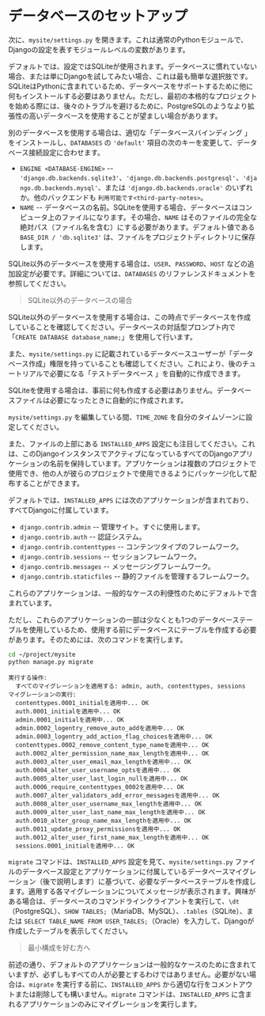 # データベースのセットアップ

次に、`mysite/settings.py` を開きます。これは通常のPythonモジュールで、Djangoの設定を表すモジュールレベルの変数があります。

デフォルトでは、設定ではSQLiteが使用されます。データベースに慣れていない場合、または単にDjangoを試してみたい場合、これは最も簡単な選択肢です。SQLiteはPythonに含まれているため、データベースをサポートするために他に何もインストールする必要はありません。ただし、最初の本格的なプロジェクトを始める際には、後々のトラブルを避けるために、PostgreSQLのようなより拡張性の高いデータベースを使用することが望ましい場合があります。

別のデータベースを使用する場合は、適切な「データベースバインディング <database-installation>」をインストールし、`DATABASES` の `'default'` 項目の次のキーを変更して、データベース接続設定に合わせます。

- `ENGINE <DATABASE-ENGINE>` -- `'django.db.backends.sqlite3'`、`'django.db.backends.postgresql'`、`'django.db.backends.mysql'`、または `'django.db.backends.oracle'` のいずれか。他のバックエンドも `利用可能です<third-party-notes>`。
- `NAME` -- データベースの名前。SQLiteを使用する場合、データベースはコンピュータ上のファイルになります。その場合、`NAME` はそのファイルの完全な絶対パス（ファイル名を含む）にする必要があります。デフォルト値である `BASE_DIR / 'db.sqlite3'` は、ファイルをプロジェクトディレクトリに保存します。

SQLite以外のデータベースを使用する場合は、`USER`、`PASSWORD`、`HOST` などの追加設定が必要です。詳細については、`DATABASES` のリファレンスドキュメントを参照してください。

> SQLite以外のデータベースの場合

SQLite以外のデータベースを使用する場合は、この時点でデータベースを作成していることを確認してください。データベースの対話型プロンプト内で「`CREATE DATABASE database_name;`」を使用して行います。

また、`mysite/settings.py` に記載されているデータベースユーザーが「データベース作成」権限を持っていることも確認してください。これにより、後のチュートリアルで必要になる「テストデータベース <the-test-database>」を自動的に作成できます。

SQLiteを使用する場合は、事前に何も作成する必要はありません。データベースファイルは必要になったときに自動的に作成されます。

`mysite/settings.py` を編集している間、`TIME_ZONE` を自分のタイムゾーンに設定してください。

また、ファイルの上部にある `INSTALLED_APPS` 設定にも注目してください。これは、このDjangoインスタンスでアクティブになっているすべてのDjangoアプリケーションの名前を保持しています。アプリケーションは複数のプロジェクトで使用でき、他の人が彼らのプロジェクトで使用できるようにパッケージ化して配布することができます。

デフォルトでは、`INSTALLED_APPS` には次のアプリケーションが含まれており、すべてDjangoに付属しています。

- `django.contrib.admin` -- 管理サイト。すぐに使用します。
- `django.contrib.auth` -- 認証システム。
- `django.contrib.contenttypes` -- コンテンツタイプのフレームワーク。
- `django.contrib.sessions` -- セッションフレームワーク。
- `django.contrib.messages` -- メッセージングフレームワーク。
- `django.contrib.staticfiles` -- 静的ファイルを管理するフレームワーク。

これらのアプリケーションは、一般的なケースの利便性のためにデフォルトで含まれています。

ただし、これらのアプリケーションの一部は少なくとも1つのデータベーステーブルを使用しているため、使用する前にデータベースにテーブルを作成する必要があります。そのためには、次のコマンドを実行します。

```bash
cd ~/project/mysite
python manage.py migrate
```

```plaintext
実行する操作:
  すべてのマイグレーションを適用する: admin, auth, contenttypes, sessions
マイグレーションの実行:
  contenttypes.0001_initialを適用中... OK
  auth.0001_initialを適用中... OK
  admin.0001_initialを適用中... OK
  admin.0002_logentry_remove_auto_addを適用中... OK
  admin.0003_logentry_add_action_flag_choicesを適用中... OK
  contenttypes.0002_remove_content_type_nameを適用中... OK
  auth.0002_alter_permission_name_max_lengthを適用中... OK
  auth.0003_alter_user_email_max_lengthを適用中... OK
  auth.0004_alter_user_username_optsを適用中... OK
  auth.0005_alter_user_last_login_nullを適用中... OK
  auth.0006_require_contenttypes_0002を適用中... OK
  auth.0007_alter_validators_add_error_messagesを適用中... OK
  auth.0008_alter_user_username_max_lengthを適用中... OK
  auth.0009_alter_user_last_name_max_lengthを適用中... OK
  auth.0010_alter_group_name_max_lengthを適用中... OK
  auth.0011_update_proxy_permissionsを適用中... OK
  auth.0012_alter_user_first_name_max_lengthを適用中... OK
  sessions.0001_initialを適用中... OK
```

`migrate` コマンドは、`INSTALLED_APPS` 設定を見て、`mysite/settings.py` ファイルのデータベース設定とアプリケーションに付属しているデータベースマイグレーション（後で説明します）に基づいて、必要なデータベーステーブルを作成します。適用する各マイグレーションについてメッセージが表示されます。興味がある場合は、データベースのコマンドラインクライアントを実行して、`\dt`（PostgreSQL）、`SHOW TABLES;`（MariaDB、MySQL）、`.tables`（SQLite）、または `SELECT TABLE_NAME FROM USER_TABLES;`（Oracle）を入力して、Djangoが作成したテーブルを表示してください。

> 最小構成を好む方へ

前述の通り、デフォルトのアプリケーションは一般的なケースのために含まれていますが、必ずしもすべての人が必要とするわけではありません。必要がない場合は、`migrate` を実行する前に、`INSTALLED_APPS` から適切な行をコメントアウトまたは削除しても構いません。`migrate` コマンドは、`INSTALLED_APPS` に含まれるアプリケーションのみにマイグレーションを実行します。
